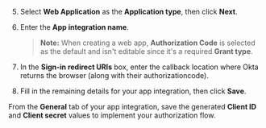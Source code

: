 5. Select **Web Application** as the **Application type**, then click **Next**.
1. Enter the **App integration name**.

   > **Note:** When creating a web app, **Authorization Code** is selected as the default and isn't editable since it's a required **Grant type**.

1. In the **Sign-in redirect URIs** box, enter the callback location where Okta returns the browser (along with their authorizationcode).
1. Fill in the remaining details for your app integration, then click **Save**.

From the **General** tab of your app integration, save the generated **Client ID** and **Client secret** values to implement your authorization flow.

